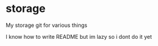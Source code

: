 # storage
My storage git for various things

I know how to write README but im lazy so i dont do it yet
